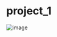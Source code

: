 # project_1

![image](https://github.com/ktung2018/project_1/assets/35645038/9eb2c190-9a67-4ed4-a62a-a2c6ba0c2404)
